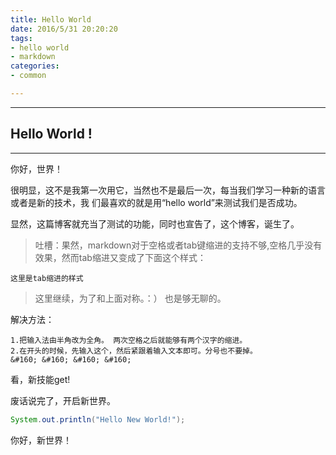 ```yaml
---
title: Hello World
date: 2016/5/31 20:20:20
tags: 
- hello world
- markdown
categories: 
- common

---
```


-------------------
## Hello World !
-------------------
你好，世界！

很明显，这不是我第一次用它，当然也不是最后一次，每当我们学习一种新的语言或者是新的技术，我
们最喜欢的就是用“hello world”来测试我们是否成功。

显然，这篇博客就充当了测试的功能，同时也宣告了，这个博客，诞生了。

<!-- more -->
> 吐槽：果然，markdown对于空格或者tab键缩进的支持不够,空格几乎没有效果，然而tab缩进又变成了下面这个样式：

    这里是tab缩进的样式

> 这里继续，为了和上面对称。：） 也是够无聊的。

解决方法：

    1.把输入法由半角改为全角。 两次空格之后就能够有两个汉字的缩进。
    2.在开头的时候，先输入这个，然后紧跟着输入文本即可。分号也不要掉。
    &#160; &#160; &#160; &#160;

看，新技能get!

废话说完了，开启新世界。

``` java
System.out.println("Hello New World!");
```

你好，新世界！